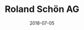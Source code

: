 ﻿---
title:          "Roland Schön AG"
date:           "2018-07-05"
draft:          false
robotsExclude:  true
---
